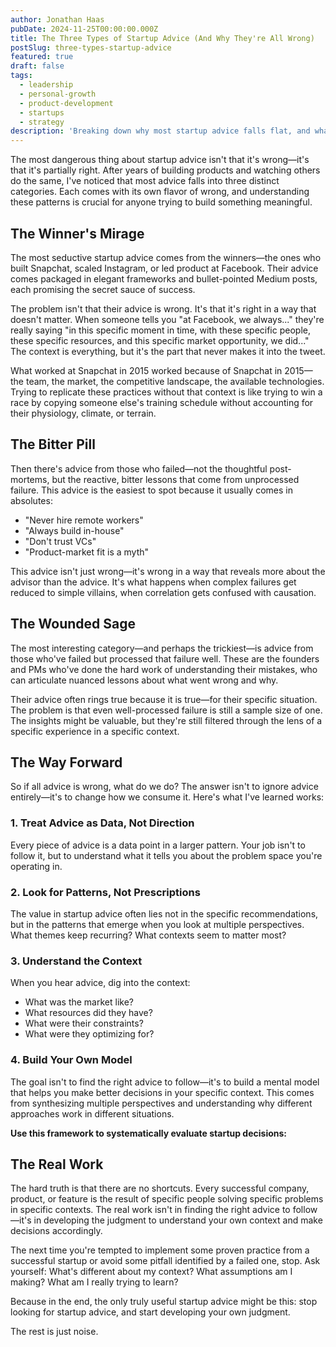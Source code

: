 ```yaml
---
author: Jonathan Haas
pubDate: 2024-11-25T00:00:00.000Z
title: The Three Types of Startup Advice (And Why They're All Wrong)
postSlug: three-types-startup-advice
featured: true
draft: false
tags:
  - leadership
  - personal-growth
  - product-development
  - startups
  - strategy
description: 'Breaking down why most startup advice falls flat, and what to do about it'
---
```


The most dangerous thing about startup advice isn't that it's wrong—it's that
it's partially right. After years of building products and watching others do
the same, I've noticed that most advice falls into three distinct categories.
Each comes with its own flavor of wrong, and understanding these patterns is
crucial for anyone trying to build something meaningful.

## The Winner's Mirage

The most seductive startup advice comes from the winners—the ones who built
Snapchat, scaled Instagram, or led product at Facebook. Their advice comes
packaged in elegant frameworks and bullet-pointed Medium posts, each promising
the secret sauce of success.

The problem isn't that their advice is wrong. It's that it's right in a way that
doesn't matter. When someone tells you "at Facebook, we always..." they're
really saying "in this specific moment in time, with these specific people,
these specific resources, and this specific market opportunity, we did..." The
context is everything, but it's the part that never makes it into the tweet.

What worked at Snapchat in 2015 worked because of Snapchat in 2015—the team, the
market, the competitive landscape, the available technologies. Trying to
replicate these practices without that context is like trying to win a race by
copying someone else's training schedule without accounting for their
physiology, climate, or terrain.

## The Bitter Pill

Then there's advice from those who failed—not the thoughtful post-mortems, but
the reactive, bitter lessons that come from unprocessed failure. This advice is
the easiest to spot because it usually comes in absolutes:

- "Never hire remote workers"
- "Always build in-house"
- "Don't trust VCs"
- "Product-market fit is a myth"

This advice isn't just wrong—it's wrong in a way that reveals more about the
advisor than the advice. It's what happens when complex failures get reduced to
simple villains, when correlation gets confused with causation.

## The Wounded Sage

The most interesting category—and perhaps the trickiest—is advice from those
who've failed but processed that failure well. These are the founders and PMs
who've done the hard work of understanding their mistakes, who can articulate
nuanced lessons about what went wrong and why.

Their advice often rings true because it is true—for their specific situation.
The problem is that even well-processed failure is still a sample size of one.
The insights might be valuable, but they're still filtered through the lens of a
specific experience in a specific context.

## The Way Forward

So if all advice is wrong, what do we do? The answer isn't to ignore advice
entirely—it's to change how we consume it. Here's what I've learned works:

### 1. Treat Advice as Data, Not Direction

Every piece of advice is a data point in a larger pattern. Your job isn't to
follow it, but to understand what it tells you about the problem space you're
operating in.

### 2. Look for Patterns, Not Prescriptions

The value in startup advice often lies not in the specific recommendations, but
in the patterns that emerge when you look at multiple perspectives. What themes
keep recurring? What contexts seem to matter most?

### 3. Understand the Context

When you hear advice, dig into the context:

- What was the market like?
- What resources did they have?
- What were their constraints?
- What were they optimizing for?

### 4. Build Your Own Model

The goal isn't to find the right advice to follow—it's to build a mental model
that helps you make better decisions in your specific context. This comes from
synthesizing multiple perspectives and understanding why different approaches
work in different situations.

**Use this framework to systematically evaluate startup decisions:**

<feature-prioritization-matrix />

## The Real Work

The hard truth is that there are no shortcuts. Every successful company,
product, or feature is the result of specific people solving specific problems
in specific contexts. The real work isn't in finding the right advice to
follow—it's in developing the judgment to understand your own context and make
decisions accordingly.

The next time you're tempted to implement some proven practice from a successful
startup or avoid some pitfall identified by a failed one, stop. Ask yourself:
What's different about my context? What assumptions am I making? What am I
really trying to learn?

Because in the end, the only truly useful startup advice might be this: stop
looking for startup advice, and start developing your own judgment.

The rest is just noise.
